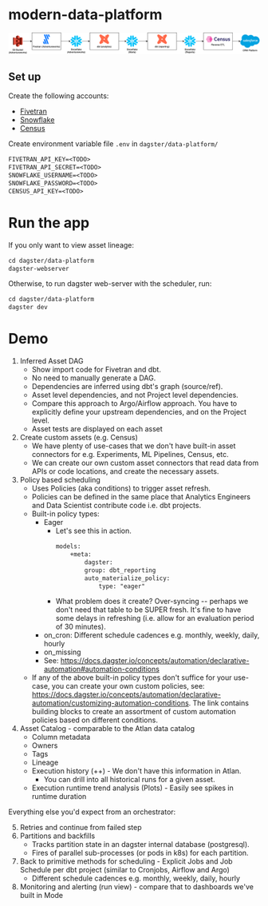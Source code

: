# modern-data-platform

![](./modern-data-platform.drawio.png)

## Set up 

Create the following accounts: 
- [Fivetran](https://fivetran.com/)
- [Snowflake](https://app.snowflake.com)
- [Census](https://app.getcensus.com/)

Create environment variable file `.env` in `dagster/data-platform/`

```
FIVETRAN_API_KEY=<TODO>
FIVETRAN_API_SECRET=<TODO>
SNOWFLAKE_USERNAME=<TODO>
SNOWFLAKE_PASSWORD=<TODO>
CENSUS_API_KEY=<TODO>
```

# Run the app 

If you only want to view asset lineage: 
```
cd dagster/data-platform
dagster-webserver
```

Otherwise, to run dagster web-server with the scheduler, run: 
```
cd dagster/data-platform
dagster dev
```

# Demo 

1. Inferred Asset DAG
    - Show import code for Fivetran and dbt. 
    - No need to manually generate a DAG.
    - Dependencies are inferred using dbt's graph (source/ref).
    - Asset level dependencies, and not Project level dependencies. 
    - Compare this approach to Argo/Airflow approach. You have to explicitly define your upstream dependencies, and on the Project level. 
    - Asset tests are displayed on each asset
2. Create custom assets (e.g. Census)
    - We have plenty of use-cases that we don't have built-in asset connectors for e.g. Experiments, ML Pipelines, Census, etc. 
    - We can create our own custom asset connectors that read data from APIs or code locations, and create the necessary assets. 
3. Policy based scheduling
    - Uses Policies (aka conditions) to trigger asset refresh. 
    - Policies can be defined in the same place that Analytics Engineers and Data Scientist contribute code i.e. dbt projects. 
    - Built-in policy types:
        - Eager
            - Let's see this in action. 
                ```YML
                models:
                    +meta:
                        dagster:
                        group: dbt_reporting
                        auto_materialize_policy:
                            type: "eager"
                ```
            - What problem does it create? Over-syncing -- perhaps we don't need that table to be SUPER fresh. It's fine to have some delays in refreshing (i.e. allow for an evaluation period of 30 minutes). 
        - on_cron: Different schedule cadences e.g. monthly, weekly, daily, hourly
        - on_missing
        - See: https://docs.dagster.io/concepts/automation/declarative-automation#automation-conditions
    - If any of the above built-in policy types don't suffice for your use-case, you can create your own custom policies, see: https://docs.dagster.io/concepts/automation/declarative-automation/customizing-automation-conditions. The link contains building blocks to create an assortment of custom automation policies based on different conditions.
4. Asset Catalog - comparable to the Atlan data catalog
    - Column metadata
    - Owners
    - Tags
    - Lineage
    - Execution history (++) - We don't have this information in Atlan. 
        - You can drill into all historical runs for a given asset.
    - Execution runtime trend analysis (Plots) - Easily see spikes in runtime duration

Everything else you'd expect from an orchestrator: 

5. Retries and continue from failed step
6. Partitions and backfills
    - Tracks partition state in an dagster internal database (postgresql).
    - Fires of parallel sub-processes (or pods in k8s) for each partition. 
7. Back to primitive methods for scheduling - Explicit Jobs and Job Schedule per dbt project (similar to Cronjobs, Airflow and Argo)
    - Different schedule cadences e.g. monthly, weekly, daily, hourly
8. Monitoring and alerting (run view) - compare that to dashboards we've built in Mode
